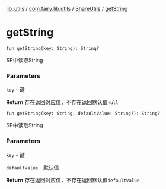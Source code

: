 [lib_utils](../../index.md) / [com.fairy.lib.utils](../index.md) / [ShareUtils](index.md) / [getString](./get-string.md)

# getString

`fun getString(key: String): String?`

SP中读取String

### Parameters

`key` - 键

**Return**
存在返回对应值，不存在返回默认值`null`

`fun getString(key: String, defaultValue: String?): String?`

SP中读取String

### Parameters

`key` - 键

`defaultValue` - 默认值

**Return**
存在返回对应值，不存在返回默认值`defaultValue`

